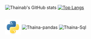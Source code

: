 



<div>

![Thainab's GitHub stats](https://github-readme-stats.vercel.app/api?username=Thainabs&show_icons=true&theme=radical)
[![Top Langs](https://github-readme-stats.vercel.app/api/top-langs/?username=Thainabs&layout=compact&theme=radical)](https://github.com/Thainabs/github-readme-stats)


</div>

<div style="display: inline_block"><br>
  
 <img align="center" alt="Thaina-Python" height="50" width="50" src="https://raw.githubusercontent.com/devicons/devicon/master/icons/python/python-original.svg">
 <img align="center" alt="Thaina-pandas" height="100" width="100"  src= "https://github.com/pandas-dev/pandas/blob/master/web/pandas/static/img/pandas.svg">
 <img align="center" alt="Thaina-Sql" height="50" width="50"  src="https://wiki.postgresql.org/images/a/a4/PostgreSQL_logo.3colors.svg">
  
</div>
